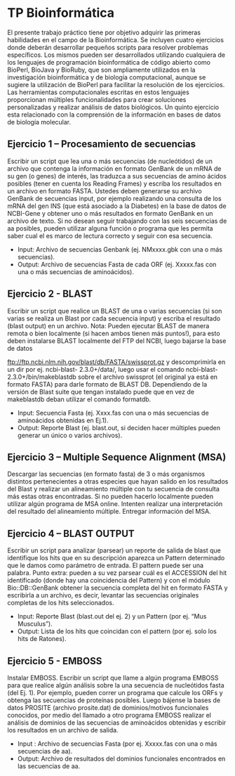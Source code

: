 # TP Bioinformática

El presente trabajo práctico tiene por objetivo adquirir las primeras habilidades en el campo de la
Bioinformática. Se incluyen cuatro ejercicios donde deberán desarrollar pequeños scripts para
resolver problemas específicos. Los mismos pueden ser desarrollados utilizando cualquiera de los
lenguajes de programación bioinformática de código abierto como BioPerl, BioJava y BioRuby, que
son ampliamente utilizados en la investigación bioinformática y de biología computacional,
aunque se sugiere la utilización de BioPerl para facilitar la resolución de los ejercicios. Las
herramientas computacionales escritas en estos lenguajes proporcionan múltiples funcionalidades
para crear soluciones personalizadas y realizar análisis de datos biológicos. Un quinto ejercicio esta
relacionado con la comprensión de la información en bases de datos de biología molecular.

## Ejercicio 1 – Procesamiento de secuencias 
Escribir un script que lea una o más secuencias (de
nucleótidos) de un archivo que contenga la información en formato GenBank de un mRNA de su gen (o
genes) de interés, las traduzca a sus secuencias de amino ácidos posibles (tener en cuenta los Reading
Frames) y escriba los resultados en un archivo en formato FASTA. Ustedes deben generarse su archivo
GenBank de secuencias input, por ejemplo realizando una consulta de los mRNA del gen INS (que está
asociado a la Diabetes) en la base de datos de NCBI-Gene y obtener uno o más resultados en formato
GenBank en un archivo de texto. Si no desean seguir trabajando con las seis secuencias de aa posibles,
pueden utilizar alguna función o programa que les permita saber cual el es marco de lectura correcto y
seguir con esa secuencia.

* Input: Archivo de secuencias Genbank (ej. NMxxxx.gbk con una o más secuencias).
* Output: Archivo de secuencias Fasta de cada ORF (ej. Xxxxx.fas con una o más secuencias de
aminoácidos).

## Ejercicio 2 - BLAST
Escribir un script que realice un BLAST de una o varias secuencias (si son varias se
realiza un Blast por cada secuencia input) y escriba el resultado (blast output) en un archivo. Nota: Pueden
ejecutar BLAST de manera remota o bien localmente (si hacen ambos tienen más puntos!), para esto deben
instalarse BLAST localmente del FTP del NCBI, luego bajarse la base de datos

ftp://ftp.ncbi.nlm.nih.gov/blast/db/FASTA/swissprot.gz y descomprimirla en un dir por ej. ncbi-blast-
2.3.0+/data/, luego usar el comando ncbi-blast-2.3.0+/bin/makeblastdb sobre el archivo swissprot (el
original ya está en formato FASTA) para darle formato de BLAST DB. Dependiendo de la versión de Blast
suite que tengan instalado puede que en vez de makeblastdb deban utilizar el comando formatdb.

* Input: Secuencia Fasta (ej. Xxxx.fas con una o más secuencias de aminoácidos obtenidas en Ej.1).
* Output: Reporte Blast (ej. blast.out, si deciden hacer múltiples pueden generar un único o varios
archivos).

## Ejercicio 3 – Multiple Sequence Alignment (MSA)
Descargar las secuencias (en formato fasta) de 3 o más
organismos distintos pertenecientes a otras especies que hayan salido en los resultados del Blast y realizar
un alineamiento múltiple con tu secuencia de consulta más estas otras encontradas. Si no pueden hacerlo
localmente pueden utilizar algún programa de MSA online. Intenten realizar una interpretación del
resultado del alineamiento múltiple. Entregar información del MSA.


## Ejercicio 4 – BLAST OUTPUT 
Escribir un script para analizar (parsear) un reporte de salida de blast que
identifique los hits que en su descripción aparezca un Pattern determinado que le damos como parámetro
de entrada. El pattern puede ser una palabra. Punto extra: pueden a su vez parsear cuál es el ACCESSION
del hit identificado (donde hay una coincidencia del Pattern) y con el módulo Bio::DB::GenBank obtener la
secuencia completa del hit en formato FASTA y escribirla a un archivo, es decir, levantar las secuencias
originales completas de los hits seleccionados.

* Input: Reporte Blast (blast.out del ej. 2) y un Pattern (por ej. “Mus Musculus”).
* Output: Lista de los hits que coincidan con el pattern (por ej. solo los hits de Ratones).

## Ejercicio 5 - EMBOSS
Instalar EMBOSS. Escribir un script que llame a algún programa EMBOSS para que
realice algún análisis sobre la una secuencia de nucleótidos fasta (del Ej. 1).
Por ejemplo, pueden correr un programa que calcule los ORFs y obtenga las secuencias de proteínas
posibles. Luego bájense la bases de datos PROSITE (archivo prosite.dat) de dominios/motivos funcionales
conocidos, por medio del llamado a otro programa EMBOSS realizar el análisis de dominios de las
secuencias de aminoácidos obtenidas y escribir los resultados en un archivo de salida.

* Input : Archivo de secuencias Fasta (por ej. Xxxxx.fas con una o más secuencias de aa).
* Output: Archivo de resultados del dominios funcionales encontrados en las secuencias de aa.
